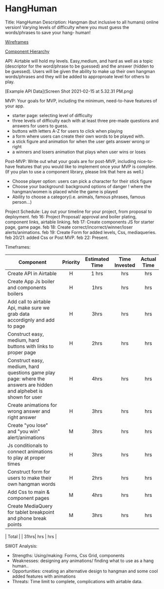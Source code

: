 # HangHuman
Title: HangHuman
Description: Hangman (but inclusive to all humans) online version! Varying levels of difficulty where you must guess the words/phrases to save your hang- human!

[Wireframes](https://drive.google.com/file/d/1GcjEYM1GT5iRfDvmRHxNyvqRrSsGkgUF/view?usp=sharing)


[Component Hierarchy](https://drive.google.com/file/d/1HnzzlCxdl3m2t56aIFi6bpKU4dtNzxLD/view?usp=sharing)


API: Airtable will hold my levels. Easy,medium, and hard as well as a topic (descriptor for the word/phrase to be guessed) and the answer (hidden to be guessed). Users will be given the ability to make up their own hangman words/phrases and they will be added to approproate level for others to play.

[Example API Data](Screen Shot 2021-02-15 at 5.32.31 PM.png)

MVP: Your goals for MVP, including the minimum, need-to-have features of your app.
- starter page: selecting level of difficulty
- three levels of difficulty each with at least three pre-made questions and answers for users to guess.
- buttons with letters A-Z for users to click when playing
- a form where users can create their own words to be played with.
- a stick figure and animation for when the user gets answer wrong or right
- a winners and losers animation that plays when user wins or loses

Post-MVP: Write out what your goals are for post-MVP, including nice-to-have features that you would like to implement once your MVP is complete. (If you plan to use a component library, please link that here as well.)
- Choose player option: users can pick a character for their stick figure
- Choose your background: background options of danger ! where the hangman/women is placed while the game is played
- Ability to choose a category(i.e. animals, famous phrases, famous person...)


Project Schedule: Lay out your timeline for your project, from proposal to deployment.
feb 16: Project Proposal/ approval and boiler plating, component links, airtable linking.
feb 17: Create components JS for starter page, game page.
feb 18: Create correct/incorrect/winner/loser alerts/animations.
feb 19: Create Form for added levels, Css, mediaqueries.
feb 20/21: added Css or Post MVP.
feb 22: Present.


Timeframes: 

| Component | Priority | Estimated Time | Time Invested | Actual Time |
| --- | :---: |  :---: | :---: | :---: |
| Create API in Airtable | H | 1 hrs| hrs | hrs |
| Create App Js boiler and components boilers | H | 1hrs| hrs | hrs |
| Add call to airtable Api, make sure we grab data accordignly and add to page | H | 3hrs| hrs | hrs |
| Construct easy, medium, hard buttons with links to proper page | H | 2hrs| hrs | hrs |
| Construct easy, medium, hard questions game play page: where the answers are hidden and alphebet is shown for user| H | 4hrs| hrs | hrs |
| Create animations for wrong answer and right answer | H | 3hrs| hrs | hrs |
| Create "you lose" and "you win" alert/animations | M | 3hrs| hrs | hrs |
| Js conditionals to connect animations to play at proper times  | H | 3hrs| hrs | hrs |
| Construct form for users to make their own hangman words | H | 2hrs| hrs | hrs |
| Add Css to main & component pages| M | 4hrs| hrs | hrs |
| Create MediaQuery for tablet breakpoint and phone break points | M | 3hrs| hrs |hrs |

| Total |  | 31hrs| hrs | hrs |



SWOT Analysis: 
- Strengths: Using/making: Forms, Css Grid, components
- Weaknesses: designing any animations/ finding what to use as a hang human..
- Opportunities: creating an alternative design to hangman and some cool added features with animations
- Threats: Time limit to complete, complications with airtable data. 
